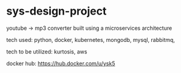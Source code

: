 # sys-design-project
youtube -> mp3 converter built using a microservices architecture

tech used: python, docker, kubernetes, mongodb, mysql, rabbitmq, 

tech to be utilized: kurtosis, aws

docker hub: https://hub.docker.com/u/ysk5


